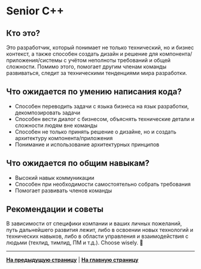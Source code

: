 # Senior C++

## Кто это?

Это разработчик, который понимает не только технический, но и бизнес контекст, а также способен создать дизайн и решение для компонента/приложения/системы с учётом неполноты требований и общей сложности. Помимо этого, помогает другим членам команды развиваться, следит за техническими тенденциями мира разработки.

## Что ожидается по умению написания кода?

- Способен переводить задачи с языка бизнеса на язык разработки, декомпозировать задачи
- Способен вести диалог с бизнесом, объяснять технические детали и сложности людям вне команды
- Способен не только принять решение о дизайне, но и создать архитектуру компонента/приложения
- Понимание и использование архитектурных принципов

## Что ожидается по общим навыкам?

- Высокий навык коммуникации
- Способен при необходимости самостоятельно собрать требования
- Помогает развивать членов команды

## Рекомендации и советы

В зависимости от специфики компании и ваших личных пожеланий, путь дальнейшего развития лежит, либо в освоении новых технологий и технических навыков, либо в области управления и взаимодействия с людьми (техлид, тимлид, ПМ и т.д.). Choose wisely. 🙂

---

[**На предыдущую страницу**](Overview.md) | [**На главную страницу**](../README.md)
